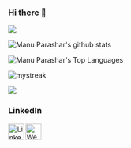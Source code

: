 ### Hi there 👋

<a href="https://www.youtube.com/watch?v=dQw4w9WgXcQ"><img src="https://user-images.githubusercontent.com/73097560/115834477-dbab4500-a447-11eb-908a-139a6edaec5c.gif"></a>

<div>

![Manu Parashar's github stats](https://github-readme-stats.vercel.app/api?username=mparasha&show_icons=true&theme=tokyonight)

![Manu Parashar's Top Languages](https://github-readme-stats.vercel.app/api/top-langs/?username=mparasha&theme=tokyonight&hide=C%23,Objective-C,CMake,Swift,Objective-C%2B%2B,HLSL,Jupyter%20Notebook,TSQL,ShaderLab,Ruby,Batchfile)

<img src="https://github-readme-streak-stats.herokuapp.com/?user=mparasha&theme=tokyonight" alt="mystreak"/>
</div>


<a href="https://www.youtube.com/watch?v=dQw4w9WgXcQ"><img src="https://user-images.githubusercontent.com/73097560/115834477-dbab4500-a447-11eb-908a-139a6edaec5c.gif"></a>

### LinkedIn
[<img align="left" alt="LinkedIn" width="32px" src="https://user-images.githubusercontent.com/39068407/98451620-bd08fa00-2104-11eb-9470-ddd5add19e9f.png" />](https://www.linkedin.com/in/manu-parashar-11a2a015/)
[<img align="left" alt="Website" width="32px" src="https://mparasha.github.io/images/website-icon.png" />](https://mparasha.github.io)



<!--
**MPARASHA/mparasha** is a ✨ _special_ ✨ repository because its `README.md` (this file) appears on your GitHub profile.

Here are some ideas to get you started:

- 🔭 I’m currently working on ...
- 🌱 I’m currently learning ...
- 👯 I’m looking to collaborate on ...
- 🤔 I’m looking for help with ...
- 💬 Ask me about ...
- 📫 How to reach me: ...
- 😄 Pronouns: ...
- ⚡ Fun fact: ...
-->

